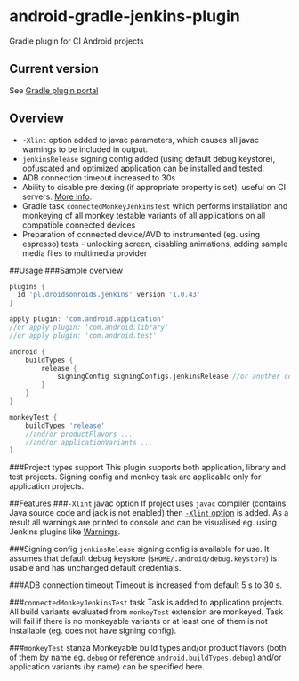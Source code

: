 # android-gradle-jenkins-plugin
Gradle plugin for CI Android projects

## Current version
See [Gradle plugin portal](https://plugins.gradle.org/plugin/pl.droidsonroids.jenkins)

## Overview
- `-Xlint` option added to javac parameters, which causes all javac warnings to be included in output.
- `jenkinsRelease` signing config added (using default debug keystore), obfuscated and optimized application can be
 installed and tested.
- ADB connection timeout increased to 30s
- Ability to disable pre dexing (if appropriate property is set), useful on CI servers.
 [More info](http://www.littlerobots.nl/blog/disable-android-pre-dexing-on-ci-builds/).
- Gradle task `connectedMonkeyJenkinsTest` which performs installation and monkeying of all monkey testable variants
 of all applications on all compatible connected devices
- Preparation of connected device/AVD to instrumented (eg. using espresso) tests - unlocking screen, disabling animations,
 adding sample media files to multimedia provider

##Usage
###Sample overview
```groovy
plugins {
  id 'pl.droidsonroids.jenkins' version '1.0.43'
}

apply plugin: 'com.android.application'
//or apply plugin: 'com.android.library'
//or apply plugin: 'com.android.test'

android {
	buildTypes {
		release {
			signingConfig signingConfigs.jenkinsRelease //or another config
		}
	}
}

monkeyTest {
	buildTypes 'release'
	//and/or productFlavors ...
	//and/or applicationVariants ...
}
```

###Project types support
This plugin supports both application, library and test projects. Signing config and monkey task are applicable only for
application projects.

##Features
###`-Xlint` javac option
If project uses `javac` compiler (contains Java source code and jack is not enabled) then
[`-Xlint` option](http://docs.oracle.com/javase/7/docs/technotes/tools/windows/javac.html#nonstandard) is added.
As a result all warnings are printed to console and can be visualised eg. using Jenkins plugins like
[Warnings](https://wiki.jenkins-ci.org/display/JENKINS/Warnings+Plugin).

###Signing config
`jenkinsRelease` signing config is available for use. It assumes that default debug keystore (`$HOME/.android/debug.keystore`)
is usable and has unchanged default credentials.

###ADB connection timeout
Timeout is increased from default 5 s to 30 s.

###`connectedMonkeyJenkinsTest` task
Task is added to application projects. All build variants evaluated from `monkeyTest` extension are monkeyed.
Task will fail if there is no monkeyable variants or at least one of them is not installable (eg. does not have signing
config).

###`monkeyTest` stanza
Monkeyable build types and/or product flavors (both of them by name eg. `debug` or reference `android.buildTypes.debug`)
and/or application variants (by name) can be specified here.